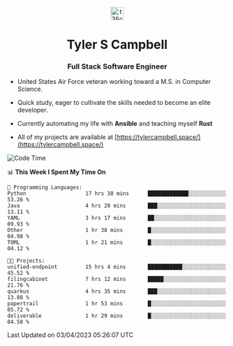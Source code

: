 <p align="center">
<a href="https://www.linkedin.com/in/t36campbell" target="blank"><img align="center" src="https://ik.imagekit.io/t36campbell/Portfolio/linkedin.png.original_m8bbGgPh6.png" alt="t36campbell" height="30" width="30" /></a>
</p>
<h1 align="center">Tyler S Campbell</h1>
<h3 align="center">Full Stack Software Engineer</h3>

* United States Air Force veteran working toward a M.S. in Computer Science.

* Quick study, eager to cultivate the skills needed to become an elite developer.

* Currently automating my life with **Ansible** and teaching myself **Rust**

* All of my projects are available at [https://tylercampbell.space/](https://tylercampbell.space/)

<!--START_SECTION:waka-->
![Code Time](http://img.shields.io/badge/Code%20Time-2%2C354%20hrs%2047%20mins-blue)

📊 **This Week I Spent My Time On** 

```text
💬 Programming Languages: 
Python                   17 hrs 38 mins      █████████████░░░░░░░░░░░░   53.26 % 
Java                     4 hrs 20 mins       ███░░░░░░░░░░░░░░░░░░░░░░   13.11 % 
YAML                     3 hrs 17 mins       ██░░░░░░░░░░░░░░░░░░░░░░░   09.93 % 
Other                    1 hr 38 mins        █░░░░░░░░░░░░░░░░░░░░░░░░   04.98 % 
TOML                     1 hr 21 mins        █░░░░░░░░░░░░░░░░░░░░░░░░   04.12 % 

🐱‍💻 Projects: 
unified-endpoint         15 hrs 4 mins       ███████████░░░░░░░░░░░░░░   45.52 % 
filingcabinet            7 hrs 12 mins       █████░░░░░░░░░░░░░░░░░░░░   21.76 % 
quarkus                  4 hrs 35 mins       ███░░░░░░░░░░░░░░░░░░░░░░   13.88 % 
papertrail               1 hr 53 mins        █░░░░░░░░░░░░░░░░░░░░░░░░   05.72 % 
deliverable              1 hr 29 mins        █░░░░░░░░░░░░░░░░░░░░░░░░   04.50 % 
```


 Last Updated on 03/04/2023 05:26:07 UTC
<!--END_SECTION:waka-->
